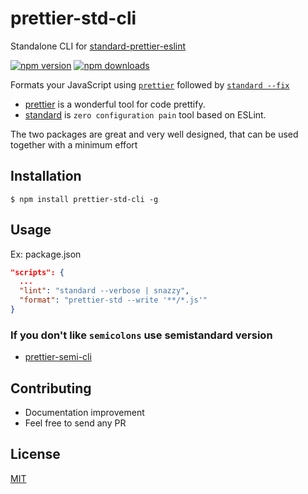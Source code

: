 # prettier-std-cli

Standalone CLI for [standard-prettier-eslint](https://github.com/bySabi/standard-prettier-eslint)

[![npm version](https://badge.fury.io/js/prettier-std-cli.svg)](https://badge.fury.io/js/prettier-std-cli)
[![npm downloads](https://img.shields.io/npm/dm/prettier-std-cli.svg?style=flat-square)](https://www.npmjs.com/package/prettier-std-cli)

Formats your JavaScript using [`prettier`](https://github.com/jlongster/prettier) followed by [`standard --fix`][standard]

*  [prettier](https://github.com/prettier/prettier) is a wonderful tool for code prettify.
*  [standard][standard] is `zero configuration pain` tool based on ESLint.

The two packages are great and very well designed, that can be used together with a minimum effort


## Installation
    $ npm install prettier-std-cli -g

## Usage
Ex: package.json
```json
"scripts": {
  ...
  "lint": "standard --verbose | snazzy",
  "format": "prettier-std --write '**/*.js'"
}
```

### If you don't like `semicolons` use **semistandard** version
* [prettier-semi-cli](https://github.com/bySabi/prettier-semi-cli)

## Contributing

* Documentation improvement
* Feel free to send any PR

## License

[MIT][mit-license]

[mit-license]:./LICENSE

[standard]: https://github.com/standard/standard
